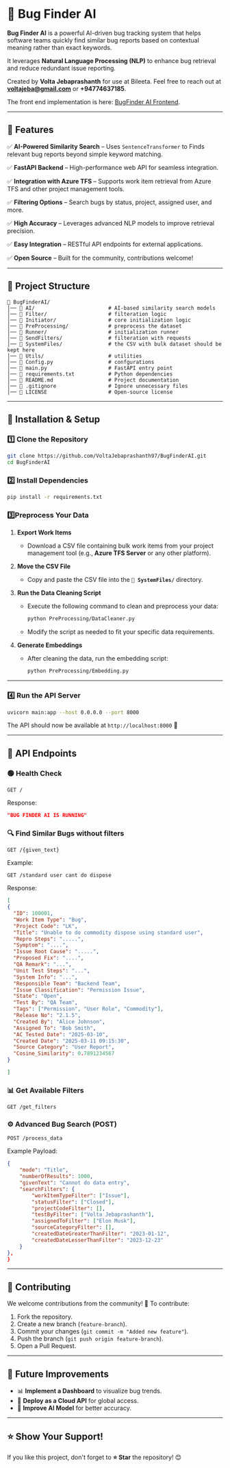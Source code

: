 # 🚀 Bug Finder AI

**Bug Finder AI** is a powerful AI-driven bug tracking system that helps software teams quickly find similar bug reports based on contextual meaning rather than exact keywords. 

It leverages **Natural Language Processing (NLP)** to enhance bug retrieval and reduce redundant issue reporting.

Created by **Volta Jebaprashanth** for use at Bileeta. Feel free to reach out at **voltajeba@gmail.com** or **+94774637185**.

The front end implementation is here: [BugFinder AI Frontend](https://github.com/VoltaJebaprashanth97/BugFinder-UI).


---

## 📝 Features

✅ **AI-Powered Similarity Search** – Uses `SentenceTransformer` to Finds relevant bug reports beyond simple keyword matching.  

✅ **FastAPI Backend** – High-performance web API for seamless integration.  

✅ **Integration with Azure TFS** – Supports work item retrieval from Azure TFS and other project management tools.

✅ **Filtering Options** – Search bugs by status, project, assigned user, and more.

✅ **High Accuracy** – Leverages advanced NLP models to improve retrieval precision.  

✅ **Easy Integration** – RESTful API endpoints for external applications.  

✅ **Open Source** – Built for the community, contributions welcome!  

---

## 📂 Project Structure

```
📂 BugFinderAI/
│── 📂 AI/                        # AI-based similarity search models
│── 📂 Filter/                    # filteration logic
│── 📂 Initiator/                 # core initialization logic
│── 📂 PreProcessing/             # preprocess the dataset
│── 📂 Runner/                    # initialization runner
│── 📂 SendFilters/               # filteration with requests
│── 📂 SystemFiles/               # the CSV with bulk dataset should be kept here
│── 📂 Utils/                     # utilities
│── 📜 Config.py                  # confgurations
│── 📜 main.py                    # FastAPI entry point
│── 📜 requirements.txt           # Python dependencies
│── 📜 README.md                  # Project documentation
│── 📜 .gitignore                 # Ignore unnecessary files
│── 📜 LICENSE                    # Open-source license
```

---

## 🔧 Installation & Setup

### **1️⃣ Clone the Repository**
```sh
git clone https://github.com/VoltaJebaprashanth97/BugFinderAI.git
cd BugFinderAI
```

### **2️⃣ Install Dependencies**
```sh
pip install -r requirements.txt
```

### **3️⃣Preprocess Your Data**  

1. **Export Work Items**  
   - Download a CSV file containing bulk work items from your project management tool (e.g., **Azure TFS Server** or any other platform).  

2. **Move the CSV File**  
   - Copy and paste the CSV file into the **`📂 SystemFiles/`** directory.  

3. **Run the Data Cleaning Script**  
   - Execute the following command to clean and preprocess your data:  
     ```sh
     python PreProcessing/DataCleaner.py
     ```  
   - Modify the script as needed to fit your specific data requirements.  

4. **Generate Embeddings**  
   - After cleaning the data, run the embedding script:  
     ```sh
     python PreProcessing/Embedding.py
     ```  

---
### **4️⃣ Run the API Server**
```sh
uvicorn main:app --host 0.0.0.0 --port 8000
```


The API should now be available at `http://localhost:8000` 🚀

---

## 📡 API Endpoints

### **🟢 Health Check**
```http
GET /
```
Response:
```json
"BUG FINDER AI IS RUNNING"
```

### **🔍 Find Similar Bugs without filters**
```http
GET /{given_text}
```
Example:
```http
GET /standard user cant do dispose
```
Response:
```json
[
{
  "ID": 100001,
  "Work Item Type": "Bug",
  "Project Code": "LK",
  "Title": "Unable to do commodity dispose using standard user",
  "Repro Steps": ".....",
  "Symptom": "....",
  "Issue Root Cause": ".....",
  "Proposed Fix": "....",
  "QA Remark": "...",
  "Unit Test Steps": "...",
  "System Info": "...",
  "Responsible Team": "Backend Team",
  "Issue Classification": "Permission Issue",
  "State": "Open",
  "Test By": "QA Team",
  "Tags": ["Permission", "User Role", "Commodity"],
  "Release No": "2.1.5",
  "Created By": "Alice Johnson",
  "Assigned To": "Bob Smith",
  "AC Tested Date": "2025-03-10",
  "Created Date": "2025-03-11 09:15:30",
  "Source Category": "User Report",
  "Cosine_Similarity": 0.7891234567
}  

]
```

### **📊 Get Available Filters**
```http
GET /get_filters
```

### **⚙️ Advanced Bug Search (POST)**
```http
POST /process_data
```
Example Payload:
```json
{
    "mode": "Title",
    "numberOfResults": 1000,
    "givenText": "Cannot do data entry",
    "searchFilters": {
        "workItemTypeFilter": ["Issue"],
        "statusFilter": ["Closed"],
        "projectCodeFilter": [],
        "testByFilter": ["Volta Jebaprashanth"],
        "assignedToFilter": ["Elon Musk"],
        "sourceCategoryFilter": [],
        "createdDateGreaterThanFilter": "2023-01-12",
        "createdDateLesserThanFilter": "2023-12-23"
    }
},
}
```

---


## 🤝 Contributing
We welcome contributions from the community! 🎉 To contribute:
1. Fork the repository.
2. Create a new branch (`feature-branch`).
3. Commit your changes (`git commit -m "Added new feature"`).
4. Push the branch (`git push origin feature-branch`).
5. Open a Pull Request.

---

## 🎯 Future Improvements
- 📊 **Implement a Dashboard** to visualize bug trends.
- 🚀 **Deploy as a Cloud API** for global access.
- 🤖 **Improve AI Model** for better accuracy.


---

## ⭐ Show Your Support!
If you like this project, don't forget to **⭐ Star** the repository! 😊

